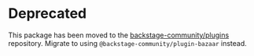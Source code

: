 # Deprecated

This package has been moved to the [backstage-community/plugins](https://github.com/backstage/community-plugins) repository. Migrate to using `@backstage-community/plugin-bazaar` instead.

